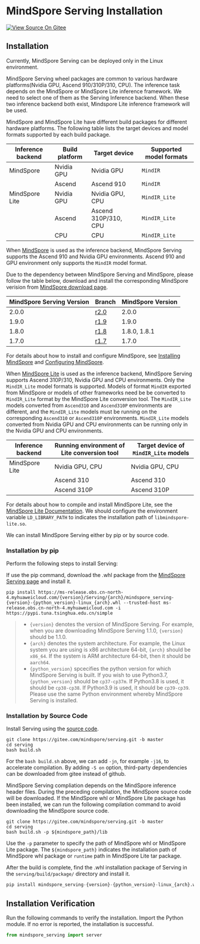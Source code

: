 # MindSpore Serving Installation

[![View Source On Gitee](https://mindspore-website.obs.cn-north-4.myhuaweicloud.com/website-images/r2.2/resource/_static/logo_source_en.svg)](https://gitee.com/mindspore/docs/blob/r2.2/docs/serving/docs/source_en/serving_install.md)

## Installation

Currently, MindSpore Serving can be deployed only in the Linux environment.

MindSpore Serving wheel packages are common to various hardware platforms(Nvidia GPU, Ascend 910/310P/310, CPU). The inference task depends on the MindSpore or MindSpore Lite inference framework. We need to select one of them as the Serving Inference backend. When these two inference backend both exist, Mindspore Lite inference framework will be used.

MindSpore and MindSpore Lite have different build packages for different hardware platforms. The following table lists the target devices and model formats supported by each build package.

|Inference backend|Build platform|Target device|Supported model formats|
|---------| --- | --- | -------- |
|MindSpore| Nvidia GPU | Nvidia GPU | `MindIR` |
|  | Ascend | Ascend 910 | `MindIR` |
|MindSpore Lite| Nvidia GPU | Nvidia GPU, CPU | `MindIR_Lite` |
|  | Ascend | Ascend 310P/310, CPU | `MindIR_Lite` |
|  | CPU | CPU | `MindIR_Lite` |

When [MindSpore](https://www.mindspore.cn/) is used as the inference backend, MindSpore Serving supports the Ascend 910 and Nvidia GPU environments. Ascend 910 and GPU environment only supports the `MindIR` model format.

Due to the dependency between MindSpore Serving and MindSpore, please follow the table below, download and install the corresponding MindSpore verision from [MindSpore download page](https://www.mindspore.cn/versions/en).

| MindSpore Serving Version       |                        Branch                          | MindSpore Version |
| -----------------------------   | ---------------------------------------------------    | ---------------   |
|              2.0.0              | [r2.0](https://gitee.com/mindspore/serving/tree/r2.0/) |       2.0.0       |
|              1.9.0              | [r1.9](https://gitee.com/mindspore/serving/tree/r1.9/) |       1.9.0       |
|              1.8.0              | [r1.8](https://gitee.com/mindspore/serving/tree/r1.8/) |   1.8.0, 1.8.1    |
|              1.7.0              | [r1.7](https://gitee.com/mindspore/serving/tree/r1.7/) |       1.7.0       |

For details about how to install and configure MindSpore, see [Installing MindSpore](https://gitee.com/mindspore/mindspore/blob/r2.2/README.md#installation) and [Configuring MindSpore](https://gitee.com/mindspore/docs/blob/r2.2/install/mindspore_ascend_install_source_en.md#configuring-environment-variables).

When [MindSpore Lite](https://www.mindspore.cn/lite) is used as the inference backend, MindSpore Serving supports Ascend 310P/310, Nvidia GPU and CPU environments. Only the `MindIR_Lite` model formats is supported. Models of format `MindIR` exported from MindSpore or models of other frameworks need be be converted to `MindIR_Lite` format by the MindSpore Lite conversion tool. The `MindIR_Lite` models converted from `Ascend310` and `Ascend310P` environments are different, and the `MindIR_Lite` models must be running on the corresponding `Ascend310` or `Ascend310P` environments. `MindIR_Lite` models converted from Nvidia GPU and CPU environments can be running only in the Nvidia GPU and CPU environments.

| Inference backend  | Running environment of Lite conversion tool  | Target device of `MindIR_Lite` models |
| -------------- | ---------------- | --------------- |
| MindSpore Lite | Nvidia GPU, CPU  | Nvidia GPU, CPU |
|                | Ascend 310       | Ascend 310      |
|                | Ascend 310P       | Ascend 310P      |

For details about how to compile and install MindSpore Lite, see the [MindSpore Lite Documentation](https://www.mindspore.cn/lite/docs/en/r2.2/index.html).
We should configure the environment variable `LD_LIBRARY_PATH` to indicates the installation path of `libmindspore-lite.so`.

We can install MindSpore Serving either by pip or by source code.

### Installation by pip

Perform the following steps to install Serving:

If use the pip command, download the .whl package from the [MindSpore Serving page](https://www.mindspore.cn/versions/en) and install it.

```shell
pip install https://ms-release.obs.cn-north-4.myhuaweicloud.com/{version}/Serving/{arch}/mindspore_serving-{version}-{python_version}-linux_{arch}.whl --trusted-host ms-release.obs.cn-north-4.myhuaweicloud.com -i https://pypi.tuna.tsinghua.edu.cn/simple
```

> - `{version}` denotes the version of MindSpore Serving. For example, when you are downloading MindSpore Serving 1.1.0, `{version}` should be 1.1.0.
> - `{arch}` denotes the system architecture. For example, the Linux system you are using is x86 architecture 64-bit, `{arch}` should be `x86_64`. If the system is ARM architecture 64-bit, then it should be `aarch64`.
> - `{python_version}` spcecifies the python version for which MindSpore Serving is built. If you wish to use Python3.7, `{python_version}` should be `cp37-cp37m`. If Python3.8 is used, it should be `cp38-cp38`. If Python3.9 is used, it should be `cp39-cp39`. Please use the same Python environment whereby MindSpore Serving is installed.

### Installation by Source Code

Install Serving using the [source code](https://gitee.com/mindspore/serving).

```shell
git clone https://gitee.com/mindspore/serving.git -b master
cd serving
bash build.sh
```

For the `bash build.sh` above, we can add `-jn`, for example `-j16`, to accelerate compilation. By adding `-S on`
option, third-party dependencies can be downloaded from gitee instead of github.

MindSpore Serving compliation depends on the MindSpore inference header files. During the preceding compilation, the MindSpore source code will be downloaded. If the MindSpore whl or MindSpore Lite package has been installed, we can run the following compilation command to avoid downloading the MindSpore source code.

```shell
git clone https://gitee.com/mindspore/serving.git -b master
cd serving
bash build.sh -p ${mindspore_path}/lib
```

Use the `-p` parameter to specify the path of MindSpore whl or MindSpore Lite package. The `${mindspore_path}` indicates the installation path of MindSpore whl package or `runtime` path in MindSpore Lite tar package.

After the build is complete, find the .whl installation package of Serving in the `serving/build/package/` directory
and install it.

```python
pip install mindspore_serving-{version}-{python_version}-linux_{arch}.whl
```

## Installation Verification

Run the following commands to verify the installation. Import the Python module. If no error is reported, the installation is successful.

```python
from mindspore_serving import server
```

